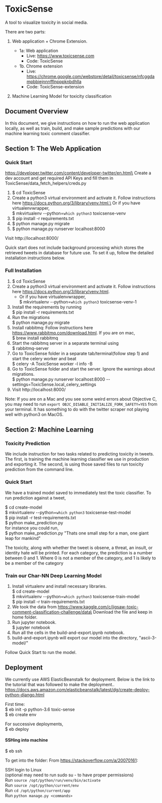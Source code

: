 # ToxicSense

A tool to visualize toxicity in social media.

There are two parts:
1. Web application + Chrome Extension.
    * 1a: Web application
        + Live: https://www.toxicsense.com
        + Code: ToxicSense
    * 1b. Chrome extension
        + Live: https://chrome.google.com/webstore/detail/toxicsense/nfcggdampbbiejnnnfflnpppknbdhlla
        + Code: ToxicSense-extension

2. Machine Learning Model for toxicity classification


## Document Overview
In this document, we give instructions on how to run the web application locally, as well as train, build, and make sample predictions with our machine learning toxic comment classifier.

## Section 1: The Web Application

### Quick Start

https://developer.twitter.com/content/developer-twitter/en.html\
Create a dev account and get required API Keys and fill them in ToxicSense/data_fetch_helpers/creds.py

1. $ cd ToxicSense
2. Create a python3 virtual environment and activate it. Follow instructions here https://docs.python.org/3/library/venv.html.\
Or if you have virtualenvwrapper,\
$ mkvirtualenv --python=`which python3` toxicsense-venv
3. $ pip install -r requirements.txt
4. $ python manage.py migrate
5. $ python manage.py runserver localhost:8000

Visit http://localhost:8000/

Quick start does not include background processing which stores the retrieved tweets in database for future use.
To set it up, follow the detailed installation instructions below.

### Full Installation

1. $ cd ToxicSense
2. Create a python3 virtual environment and activate it. Follow instructions here https://docs.python.org/3/library/venv.html.
    - Or if you have virtualenvwrapper,<br/>
    $ mkvirtualenv --python=`which python3` toxicsense-venv-1
3. Install the requirements by running\
    $ pip install -r requirements.txt
4. Run the migrations\
    $ python manage.py migrate
5. Install rabbitmq: Follow instructions here https://www.rabbitmq.com/download.html.
    If you are on mac,\
    $ brew install rabbitmq
6. Start the rabbitmq server in a separate terminal using\
    $ rabbitmq-server
7. Go to ToxicSense folder in a separate tab/terminal(follow step 1) and start the celery worker and beat\
    $ celery -A ToxicSense worker -l info -B
8. Go to ToxicSense folder and start the server. Ignore the warnings about migrations.\
    $ python manage.py runserver localhost:8000 --settings=ToxicSense.local_celery_settings
9. Visit http://localhost:8000/

Note: If you are on a Mac and you see some weird errors about Objective C, you may need to run `export OBJC_DISABLE_INITIALIZE_FORK_SAFETY=YES` from your terminal. It has something to do with the twitter scraper not playing well with python3 on MacOS.

## Section 2: Machine Learning

### Toxicity Prediction
We include instruction for two tasks related to predicting toxicity in tweets. The first, is training the machine learning classifier we use in production and exporting it.
The second, is using those saved files to run toxicity prediction from the command line.

### Quick Start

We have a trained model saved to immediately test the toxic classifier. 
To run prediction against a tweet,

$ cd create-model\
$ mkvirtualenv --python=`which python3` toxicsense-test-model\
$ pip install -r test-requirements.txt\
$ python make_prediction.py <tweet>\
for instance you could run,\
$ python make_prediction.py "Thats one small step for a man, one giant leap for mankind"

The toxicity, along with whether the tweet is obsene, a threat, an insult, or identity hate  will be printed. 
For each category, the prediction is a number between 0 and 1. Where 0 is not a member of the category, and 1 is likely to be a member of the category


### Train our Char-NN Deep Learning Model

1. Install virtualenv and install necessary libraries.\
    $ cd create-model\
    $ mkvirtualenv --python=`which python3` toxicsense-train-model\
    $ pip install -r train-requirements.txt
2. We took the data from https://www.kaggle.com/c/jigsaw-toxic-comment-classification-challenge/data\
    Download the file and keep in home folder.
3. Run jupyter notebook.\
    $ jupyter notebook
4. Run all the cells in the build-and-export.ipynb notebook.
5. build-and-export.ipynb will export our model into the directory, "ascii-3-model/"

Follow Quick Start to run the model.


## Deployment

We currently use AWS ElasticBeanstalk for deployment.
Below is the link to the tutorial that was followed to make the deployment..
https://docs.aws.amazon.com/elasticbeanstalk/latest/dg/create-deploy-python-django.html


First time:\
$ eb init -p python-3.6 toxic-sense\
$ eb create env

For successive deployments,\
$ eb deploy

#### SSHing into machine

$ eb ssh 

To get into the folder:
From https://stackoverflow.com/a/20070161:

SSH login to Linux\
(optional may need to run sudo su - to have proper permissions)\
Run `source /opt/python/run/venv/bin/activate`\
Run `source /opt/python/current/env`\
Run `cd /opt/python/current/app`\
Run `python manage.py <commands>`
